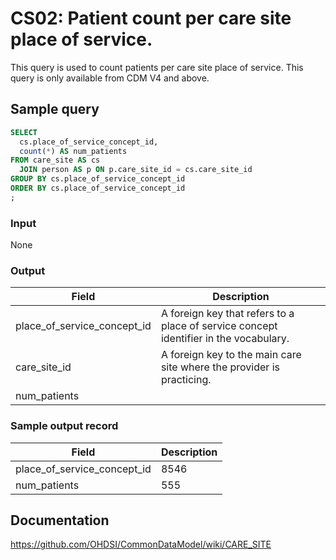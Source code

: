 # CS02: Patient count per care site place of service.

This query is used to count patients per care site place of service. This query is only available from CDM V4 and above.

## Sample query

```sql
SELECT
  cs.place_of_service_concept_id,
  count(*) AS num_patients
FROM care_site AS cs
  JOIN person AS p ON p.care_site_id = cs.care_site_id
GROUP BY cs.place_of_service_concept_id
ORDER BY cs.place_of_service_concept_id
;
```
### Input

None

### Output

|  Field |  Description |
| --- | --- |
| place_of_service_concept_id | A foreign key that refers to a place of service concept identifier in the vocabulary. |
| care_site_id | A foreign key to the main care site where the provider is practicing. |
| num_patients |   |

### Sample output record

|  Field |  Description |
| --- | --- |
| place_of_service_concept_id | 8546  |
| num_patients | 555  |

## Documentation
https://github.com/OHDSI/CommonDataModel/wiki/CARE_SITE

